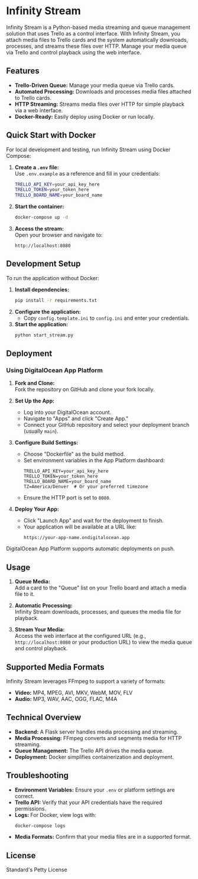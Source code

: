 # Infinity Stream

Infinity Stream is a Python-based media streaming and queue management solution that uses Trello as a control interface. With Infinity Stream, you attach media files to Trello cards and the system automatically downloads, processes, and streams these files over HTTP. Manage your media queue via Trello and control playback using the web interface.

## Features

- **Trello-Driven Queue:** Manage your media queue via Trello cards.
- **Automated Processing:** Downloads and processes media files attached to Trello cards.
- **HTTP Streaming:** Streams media files over HTTP for simple playback via a web interface.
- **Docker-Ready:** Easily deploy using Docker or run locally.

## Quick Start with Docker

For local development and testing, run Infinity Stream using Docker Compose:

1. **Create a `.env` file:**  
   Use `.env.example` as a reference and fill in your credentials:
   ```bash
   TRELLO_API_KEY=your_api_key_here
   TRELLO_TOKEN=your_token_here
   TRELLO_BOARD_NAME=your_board_name
   ```
2. **Start the container:**
   ```bash
   docker-compose up -d
   ```
3. **Access the stream:**  
   Open your browser and navigate to:
   ```
   http://localhost:8080
   ```

## Development Setup

To run the application without Docker:

1. **Install dependencies:**
   ```bash
   pip install -r requirements.txt
   ```
2. **Configure the application:**
   - Copy `config.template.ini` to `config.ini` and enter your credentials.
3. **Start the application:**
   ```bash
   python start_stream.py
   ```

## Deployment

### Using DigitalOcean App Platform

1. **Fork and Clone:**  
   Fork the repository on GitHub and clone your fork locally.

2. **Set Up the App:**
   - Log into your DigitalOcean account.
   - Navigate to "Apps" and click "Create App."
   - Connect your GitHub repository and select your deployment branch (usually `main`).

3. **Configure Build Settings:**
   - Choose "Dockerfile" as the build method.
   - Set environment variables in the App Platform dashboard:
     ```
     TRELLO_API_KEY=your_api_key_here
     TRELLO_TOKEN=your_token_here
     TRELLO_BOARD_NAME=your_board_name
     TZ=America/Denver  # Or your preferred timezone
     ```
   - Ensure the HTTP port is set to `8080`.

4. **Deploy Your App:**
   - Click "Launch App" and wait for the deployment to finish.
   - Your application will be available at a URL like:
     ```
     https://your-app-name.ondigitalocean.app
     ```

DigitalOcean App Platform supports automatic deployments on push.

## Usage

1. **Queue Media:**  
   Add a card to the "Queue" list on your Trello board and attach a media file to it.

2. **Automatic Processing:**  
   Infinity Stream downloads, processes, and queues the media file for playback.

3. **Stream Your Media:**  
   Access the web interface at the configured URL (e.g., `http://localhost:8080` or your production URL) to view the media queue and control playback.

## Supported Media Formats

Infinity Stream leverages FFmpeg to support a variety of formats:

- **Video:** MP4, MPEG, AVI, MKV, WebM, MOV, FLV
- **Audio:** MP3, WAV, AAC, OGG, FLAC, M4A

## Technical Overview

- **Backend:** A Flask server handles media processing and streaming.
- **Media Processing:** FFmpeg converts and segments media for HTTP streaming.
- **Queue Management:** The Trello API drives the media queue.
- **Deployment:** Docker simplifies containerization and deployment.

## Troubleshooting

- **Environment Variables:** Ensure your `.env` or platform settings are correct.
- **Trello API:** Verify that your API credentials have the required permissions.
- **Logs:** For Docker, view logs with:
  ```bash
  docker-compose logs
  ```
- **Media Formats:** Confirm that your media files are in a supported format.

## License

Standard's Petty License